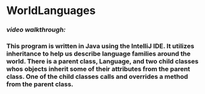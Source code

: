 # WorldLanguages

### <em>video walkthrough:</em> 

### This program is written in Java using the IntelliJ IDE. It utilizes inheritance to help us describe language families around the world. There is a parent class, Language, and two child classes whos objects inherit some of their attributes from the parent class. One of the child classes calls and overrides a method from the parent class.
